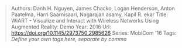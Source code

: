 > Authors: Danh H. Nguyen, James Chacko, Logan Henderson, Anton Paatelma, Harri Saarnisaari, Nagarajan asamy, Kapil R. ekar
> Title: WiART - Visualize and Interact with Wireless Networks Using Augmented Reality: Demo
> Year: 2016
> Url: https://doi.org/10.1145/2973750.2985626
> Series: MobiCom '16
> Tags: *Define your own tags here, separate by comma*